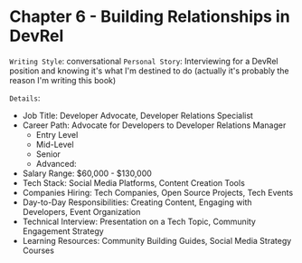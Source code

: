 # Chapter 6 - Building Relationships in DevRel

`Writing Style`: conversational
`Personal Story`: Interviewing for a DevRel position and knowing it's what I'm destined to do (actually it's probably the reason I'm writing this book)

`Details`:
 - Job Title: Developer Advocate, Developer Relations Specialist
 - Career Path: Advocate for Developers to Developer Relations Manager
   - Entry Level
   - Mid-Level
   - Senior
   - Advanced:
 - Salary Range: $60,000 - $130,000
 - Tech Stack: Social Media Platforms, Content Creation Tools
 - Companies Hiring: Tech Companies, Open Source Projects, Tech Events
 - Day-to-Day Responsibilities: Creating Content, Engaging with Developers, Event Organization
 - Technical Interview: Presentation on a Tech Topic, Community Engagement Strategy
 - Learning Resources: Community Building Guides, Social Media Strategy Courses
